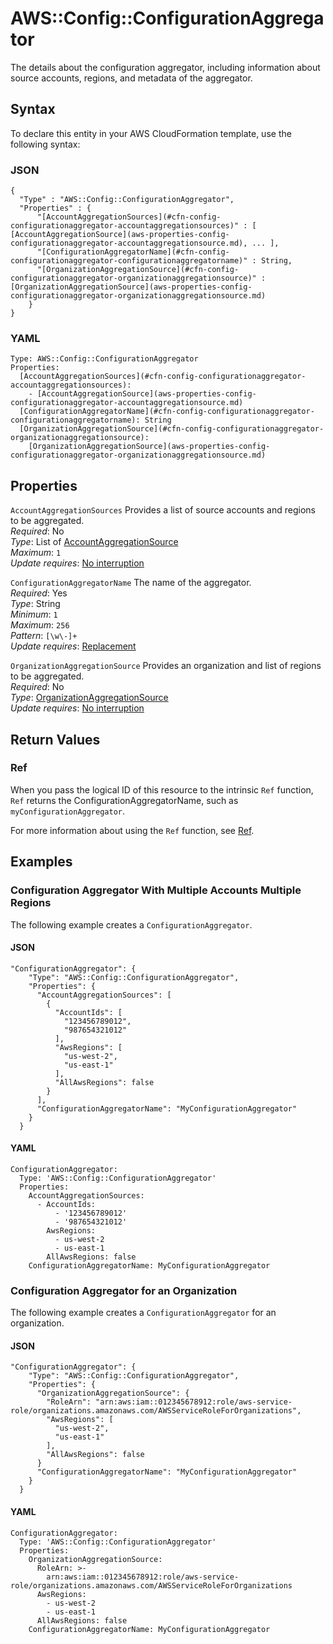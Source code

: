 # AWS::Config::ConfigurationAggregator<a name="aws-resource-config-configurationaggregator"></a>

The details about the configuration aggregator, including information about source accounts, regions, and metadata of the aggregator\. 

## Syntax<a name="aws-resource-config-configurationaggregator-syntax"></a>

To declare this entity in your AWS CloudFormation template, use the following syntax:

### JSON<a name="aws-resource-config-configurationaggregator-syntax.json"></a>

```
{
  "Type" : "AWS::Config::ConfigurationAggregator",
  "Properties" : {
      "[AccountAggregationSources](#cfn-config-configurationaggregator-accountaggregationsources)" : [ [AccountAggregationSource](aws-properties-config-configurationaggregator-accountaggregationsource.md), ... ],
      "[ConfigurationAggregatorName](#cfn-config-configurationaggregator-configurationaggregatorname)" : String,
      "[OrganizationAggregationSource](#cfn-config-configurationaggregator-organizationaggregationsource)" : [OrganizationAggregationSource](aws-properties-config-configurationaggregator-organizationaggregationsource.md)
    }
}
```

### YAML<a name="aws-resource-config-configurationaggregator-syntax.yaml"></a>

```
Type: AWS::Config::ConfigurationAggregator
Properties: 
  [AccountAggregationSources](#cfn-config-configurationaggregator-accountaggregationsources): 
    - [AccountAggregationSource](aws-properties-config-configurationaggregator-accountaggregationsource.md)
  [ConfigurationAggregatorName](#cfn-config-configurationaggregator-configurationaggregatorname): String
  [OrganizationAggregationSource](#cfn-config-configurationaggregator-organizationaggregationsource): 
    [OrganizationAggregationSource](aws-properties-config-configurationaggregator-organizationaggregationsource.md)
```

## Properties<a name="aws-resource-config-configurationaggregator-properties"></a>

`AccountAggregationSources`  <a name="cfn-config-configurationaggregator-accountaggregationsources"></a>
Provides a list of source accounts and regions to be aggregated\.  
*Required*: No  
*Type*: List of [AccountAggregationSource](aws-properties-config-configurationaggregator-accountaggregationsource.md)  
*Maximum*: `1`  
*Update requires*: [No interruption](https://docs.aws.amazon.com/AWSCloudFormation/latest/UserGuide/using-cfn-updating-stacks-update-behaviors.html#update-no-interrupt)

`ConfigurationAggregatorName`  <a name="cfn-config-configurationaggregator-configurationaggregatorname"></a>
The name of the aggregator\.  
*Required*: Yes  
*Type*: String  
*Minimum*: `1`  
*Maximum*: `256`  
*Pattern*: `[\w\-]+`  
*Update requires*: [Replacement](https://docs.aws.amazon.com/AWSCloudFormation/latest/UserGuide/using-cfn-updating-stacks-update-behaviors.html#update-replacement)

`OrganizationAggregationSource`  <a name="cfn-config-configurationaggregator-organizationaggregationsource"></a>
Provides an organization and list of regions to be aggregated\.  
*Required*: No  
*Type*: [OrganizationAggregationSource](aws-properties-config-configurationaggregator-organizationaggregationsource.md)  
*Update requires*: [No interruption](https://docs.aws.amazon.com/AWSCloudFormation/latest/UserGuide/using-cfn-updating-stacks-update-behaviors.html#update-no-interrupt)

## Return Values<a name="aws-resource-config-configurationaggregator-return-values"></a>

### Ref<a name="aws-resource-config-configurationaggregator-return-values-ref"></a>

 When you pass the logical ID of this resource to the intrinsic `Ref` function, `Ref` returns the ConfigurationAggregatorName, such as `myConfigurationAggregator`\. 

For more information about using the `Ref` function, see [Ref](https://docs.aws.amazon.com/AWSCloudFormation/latest/UserGuide/intrinsic-function-reference-ref.html)\.

## Examples<a name="aws-resource-config-configurationaggregator--examples"></a>

### Configuration Aggregator With Multiple Accounts Multiple Regions<a name="aws-resource-config-configurationaggregator--examples--Configuration_Aggregator_With_Multiple_Accounts_Multiple_Regions"></a>

The following example creates a `ConfigurationAggregator`\.

#### JSON<a name="aws-resource-config-configurationaggregator--examples--Configuration_Aggregator_With_Multiple_Accounts_Multiple_Regions--json"></a>

```
"ConfigurationAggregator": {
    "Type": "AWS::Config::ConfigurationAggregator",
    "Properties": {
      "AccountAggregationSources": [
        {
          "AccountIds": [
            "123456789012",
            "987654321012"
          ],
          "AwsRegions": [
            "us-west-2",
            "us-east-1"
          ],
          "AllAwsRegions": false
        }
      ],
      "ConfigurationAggregatorName": "MyConfigurationAggregator"
    }
  }
```

#### YAML<a name="aws-resource-config-configurationaggregator--examples--Configuration_Aggregator_With_Multiple_Accounts_Multiple_Regions--yaml"></a>

```
ConfigurationAggregator:
  Type: 'AWS::Config::ConfigurationAggregator'
  Properties:
    AccountAggregationSources:
      - AccountIds:
          - '123456789012'
          - '987654321012'
        AwsRegions:
          - us-west-2
          - us-east-1
        AllAwsRegions: false
    ConfigurationAggregatorName: MyConfigurationAggregator
```

### Configuration Aggregator for an Organization<a name="aws-resource-config-configurationaggregator--examples--Configuration_Aggregator_for_an_Organization"></a>

The following example creates a `ConfigurationAggregator` for an organization\.

#### JSON<a name="aws-resource-config-configurationaggregator--examples--Configuration_Aggregator_for_an_Organization--json"></a>

```
"ConfigurationAggregator": {
    "Type": "AWS::Config::ConfigurationAggregator",
    "Properties": {
      "OrganizationAggregationSource": {
        "RoleArn": "arn:aws:iam::012345678912:role/aws-service-role/organizations.amazonaws.com/AWSServiceRoleForOrganizations",
        "AwsRegions": [
          "us-west-2",
          "us-east-1"
        ],
        "AllAwsRegions": false
      }
      "ConfigurationAggregatorName": "MyConfigurationAggregator"
    }
  }
```

#### YAML<a name="aws-resource-config-configurationaggregator--examples--Configuration_Aggregator_for_an_Organization--yaml"></a>

```
ConfigurationAggregator:
  Type: 'AWS::Config::ConfigurationAggregator'
  Properties:
    OrganizationAggregationSource:
      RoleArn: >-
        arn:aws:iam::012345678912:role/aws-service-role/organizations.amazonaws.com/AWSServiceRoleForOrganizations
      AwsRegions:
        - us-west-2
        - us-east-1
      AllAwsRegions: false
    ConfigurationAggregatorName: MyConfigurationAggregator
```